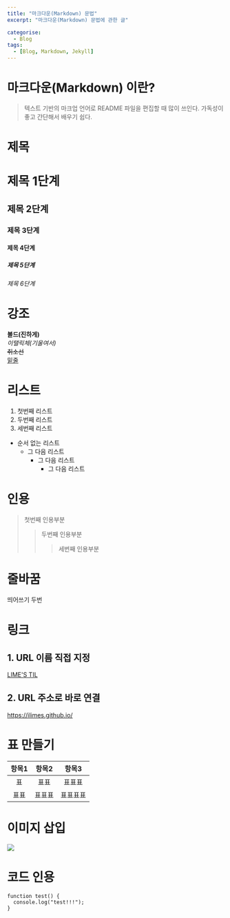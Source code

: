 ```yaml
---
title: "마크다운(Markdown) 문법"
excerpt: "마크다운(Markdown) 문법에 관한 글"

categorise:
  - Blog
tags:
  - [Blog, Markdown, Jekyll]
---
```


# 마크다운(Markdown) 이란?

> 텍스트 기반의 마크업 언어로 README 파일을 편집할 때 많이 쓰인다. 가독성이 좋고 간단해서 배우기 쉽다.

# 제목

# 제목 1단계

## 제목 2단계

### 제목 3단계

#### 제목 4단계

##### 제목 5단계

###### 제목 6단계

# 강조

**볼드(진하게)**  
_이탤릭체(기울여서)_  
~~취소선~~  
<u>밑줄</u>

# 리스트

1. 첫번째 리스트
1. 두번째 리스트
1. 세번째 리스트

- 순서 없는 리스트
  - 그 다음 리스트
    - 그 다음 리스트
      - 그 다음 리스트

# 인용

> 첫번째 인용부분
>
> > 두번째 인용부분
> >
> > > 세번째 인용부분

# 줄바꿈

띄어쓰기 두번

# 링크

## 1. URL 이름 직접 지정

[LIME'S TIL](https://ilimes.github.io "설명 부분")

## 2. URL 주소로 바로 연결

<https://ilimes.github.io/>

# 표 만들기

| 항목1 | 항목2  |  항목3   |
| :---: | :----: | :------: |
|  표   |  표표  |  표표표  |
| 표표  | 표표표 | 표표표표 |

# 이미지 삽입

![](https://cdn.jsdelivr.net/gh/ilimes/ilimes.github.io/avatar.png)

# 코드 인용

```
function test() {
  console.log("test!!!");
}
```
